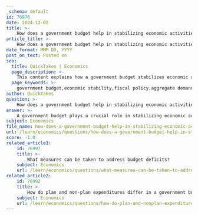 ```yaml
---
_schema: default
id: 76976
date: 2024-12-02
title: >-
    How does a government budget help in stabilizing economic activities?
article_title: >-
    How does a government budget help in stabilizing economic activities?
date_format: MMM DD, YYYY
post_on_text: Posted on
seo:
  title: QuickTakes | Economics
  page_description: >-
    This content explains how a government budget stabilizes economic activities through fiscal policy mechanisms, including adjustments in aggregate demand, discretionary policies, counteracting fluctuations, provision of public goods, automatic stabilizers, and promoting long-term economic growth.
  page_keywords: >-
    government budget,economic stability,fiscal policy,aggregate demand,discretionary fiscal policy,economic fluctuations,public goods,income redistribution,automatic stabilizers,long-term growth
author: QuickTakes
question: >-
    How does a government budget help in stabilizing economic activities?
answer: >-
    A government budget plays a crucial role in stabilizing economic activities through various mechanisms of fiscal policy. Here are some key ways in which a government budget contributes to economic stability:\n\n1. **Adjustment of Aggregate Demand**: The government uses fiscal policy, which includes adjustments in taxation and government spending, to influence the level of aggregate demand in the economy. For instance, during a recession, the government may implement expansionary fiscal policies by increasing spending or cutting taxes to stimulate demand. Conversely, in times of inflation, contractionary policies may be employed to reduce spending or increase taxes, thereby cooling down the economy.\n\n2. **Discretionary Fiscal Policy**: The government can engage in discretionary fiscal policy, which involves deliberate changes in spending and taxation to stabilize the economy. For example, government spending on unemployment benefits can be adjusted based on economic conditions, providing a safety net during downturns and helping to stabilize income levels.\n\n3. **Counteracting Economic Fluctuations**: By managing fiscal policy, the government can counteract fluctuations in the business cycle. This includes using budgetary measures to mitigate the effects of economic shocks, such as increasing public spending during downturns to support economic activity and reduce unemployment.\n\n4. **Public Goods Provision and Income Redistribution**: The government budget also facilitates the provision of public goods and services, which are essential for economic stability. By ensuring that these goods are available, the government can support overall economic productivity. Additionally, the budget can be used for income redistribution, which helps to reduce inequalities and promote social stability.\n\n5. **Automatic Stabilizers**: Certain components of the budget, such as progressive tax systems and welfare programs, act as automatic stabilizers. These mechanisms automatically adjust to changes in economic activity, providing a buffer during economic downturns without the need for new legislation.\n\n6. **Long-term Economic Growth**: A well-structured government budget can promote sustainable economic growth by allocating resources efficiently and investing in infrastructure, education, and technology. This long-term investment helps to create a more resilient economy capable of withstanding shocks.\n\nIn summary, a government budget is a vital tool for stabilizing economic activities. By adjusting fiscal policies in response to changing economic conditions, the government can influence aggregate demand, provide essential public services, and promote long-term growth, thereby contributing to overall economic stability.
subject: Economics
file_name: how-does-a-government-budget-help-in-stabilizing-economic-activities.md
url: /learn/economics/questions/how-does-a-government-budget-help-in-stabilizing-economic-activities
score: -1.0
related_article1:
    id: 76997
    title: >-
        What measures can be taken to address budget deficits?
    subject: Economics
    url: /learn/economics/questions/what-measures-can-be-taken-to-address-budget-deficits
related_article2:
    id: 76992
    title: >-
        How do plan and non-plan expenditures differ in a government budget?
    subject: Economics
    url: /learn/economics/questions/how-do-plan-and-nonplan-expenditures-differ-in-a-government-budget
---
```


&nbsp;